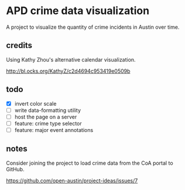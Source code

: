 # APD crime data visualization
A project to visualize the quantity of crime incidents in Austin over time.

## credits
Using Kathy Zhou's alternative calendar visualization.

http://bl.ocks.org/KathyZ/c2d4694c953419e0509b

## todo
- [x] invert color scale
- [ ] write data-formatting utility
- [ ] host the page on a server
- [ ] feature: crime type selector
- [ ] feature: major event annotations

## notes
Consider joining the project to load crime data from the CoA portal to GitHub.

https://github.com/open-austin/project-ideas/issues/7
